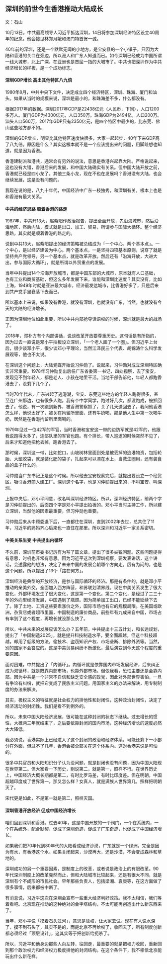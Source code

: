 ## 深圳的前世今生香港推动大陆成长

文：石山

10月13日，中共最高领导人习近平抵达深圳，14日将参加深圳经济特区设立40周年的纪念。他会接见林郑月娥和澳门特首贺一诚。

40年前的深圳，还是一个默默无闻的小地方，是宝安县的一个小镇子，只因为大陆和香港的关口在旁边，所以港人和广东人知道而已。如今深圳已经成为中国所谓一线大城市，北上广深，在亚洲也是首屈一指的大城市了。中共也把深圳作为中共经济增长的样板，是一个成功标志。

#### 深圳GDP增长 高出其他特区八九倍

1980年8月，中共中央下文件，决定成立四个经济特区，深圳、珠海、厦门和汕头。如果从当时的规模来说，深圳是最小的，和珠海差不多，什么都没有。

根据2017年的数据。深圳2017年GDP是22438亿元（人民币，下同），人口1200多万人。厦门GDP为4300亿元，人口350万。珠海GDP为2494亿，人口200万。汕头人口560万，2017年GDP只有2350亿元，是四个特区中最少的，比东莞、佛山这些地方都不如。

深圳的GDP增长，明显比其他特区速度快很多，大家一起起步，40年下来GDP高了八九倍。原因是什么？其实这根本就不是一个应该提出来的问题，用脚趾想也知道，就是因为香港。

香港建制派和港共，通常会有另外的说法，意思是香港兴起靠大陆。严格说起来，这也没有大错，香港后来的发展，和中国大陆确实有关系。但中国大陆开放之前，香港就已经是四小龙了。其他三条小龙，现在不也在发展吗？香港没有大陆，也会继续发展，这是没有问题的。

我现在说的是，八九十年代，中国经济中广东一枝独秀，和深圳有关，根本上也是和香港有最大关系。

#### 中共的经济思路 顺着香港的路走

1987年，中共开13大，赵紫阳作政治报告，提出全面开放，先沿海城市，然后沿海地区，然后内陆，模式就是出口、加工、贸易，所谓参与国际大循环。整个经济思路，其实就是顺着香港的路走的。

说到中共13大，赵紫阳提出的经济策略被总结成为「一个中心，两个基本点」。一个中心，是以经济建设为中心。两个基本点，一是坚持四项基本原则，说穿了就是坚持共产党领导，另一个基本点，就是改革开放。然后还有「沿海开放，大进大出，参与国际大循环」，就是所谓以外贸重点的发展。

当年中共提出14个沿海开放城市，都是中国东部的大城市，原本就有人口基础，也有工业和商贸基础，但这么多年发展下来，谁能和深圳比速度？其实没有，比如上海，1949年时就是亚洲最大城市，经济最发达城市，比香港好多了，只是后来到共产党手里衰落下去而已。

所以基本上来说，如果没有香港，就没有深圳，也就没有广东，当然，也就没有今天的大陆的经济增长。

正因为深圳地位如此重要，所以中共内部抢夺话语权的时候，深圳就是最大的战场了。

2018年，邓朴方有个内部讲话，说谈改革开放要尊重历史。这句话是有所指的，因为过去一直说是邓小平拍板设立深圳，「一个老人画了一个圈」。但习近平上台后，很少谈邓小平，很少谈邓小平理论，当然江泽民三个代表、胡锦涛什么科学发展观等，他也不太说。

在深圳这个问题上，大陆党媒开始说习仲勋了。说起来，习仲勋对成立深圳特区确实非常重要。1978年习仲勋复出后任广东省委第一书记，四处视察，去了宝安，发现见不到年轻人，都是老人、小孩在地里干活。当地干部告诉他，年轻人都跑香港去了，没剩下几个了。

当时70年代末，广东兴起了逃港潮，宝安、东莞这些地方的年轻人跑得很多，甚至连广州那边，也有很多人跑。我有个中学同学，跑过好几次，都没跑成，被抓回去了。他说，有一次跑到新界，被香港警察抓了，关了几天送回去了。我问他香港怎么样，他说太好了，被关在拘留所里面，还有牛奶喝，那是他人生中第一次喝牛奶，居然是在香港拘留所里面喝的。

1979年见过一位42军的军官，当时香港和宝安这一带的边防军就是42军的，他跟我说跑得太多了，连部队里的军官也跑。有个排长，带人巡逻的时候突然不见了，后来才知道他把枪丢掉，跑香港去了。

那时候，深圳这一带，比如蛇口，山坡树林里面到处是被丢掉的逃港物资，包括轮胎、大塑胶袋，就是装化肥的袋子，扎起来可以漂在水上，当救生圈用，还有装食品的盒子什么的。

习仲勋当广东书记正是这个时候。所以他去宝安视察完后，就提出要设立一个经贸区，吸引香港商人建工厂。深圳这个名字，也是习仲勋提出来的，不叫宝安，叫深圳。

上报中央后，邓小平同意，改名叫深圳经济特区。所以，深圳经济特区，前两个字是习仲勋提出的，后面四个字是邓小平提出拍板的。邓小平当时主持工作，所以建立深圳，当然他的因素最重要，但习仲勋也重要。

习仲勋后来从中顾委退下后，一直都住在深圳，直到2002年去世，总共住了11年，习近平的妈妈齐心后来也一直住在那里。所以深圳和习近平一家关系密切。

#### 中美关系生变 中共提出内循环

不久前，深圳前市委书记厉有为写了篇文章，提出了很多尖锐问题。这些问题提得有意思，时机也非常有意思。因为习近平这次到深圳视察，要发表讲话，这个讲话，会透露他的想法，决定了未来中国的发展会朝哪个方向走。厉有为问的，也是这个问题，所以提出了13个「路在何方」。

深圳经济是典型的开放经济，是参与国际循环的经济。那是有条件的，就是邓小平推动的亲美外交，全面加入西方阵营，和苏联划清界线。现在中美关系发生了很大变化，外部环境发生了很大变化，这是第一个变化。第二个变化，是经过了二三十年的外向型经济发展，中国遇到了瓶颈。因为简单加工出口，已经不能延续下去了。除了土地、工资这些要素涨价之外，国际市场也有它的规模局限。在美国或欧洲，杂货店或者超市里面，中国制造的廉价商品，前些年有九成来自中国，市场占有率到了这个程度，再增长就没那么快了。

所以，中共未来的发展应该怎么办？五年前，中共提出十三五计划，和长远规划，提出了「中国制造2025」，就是提升科技制造水平，要全面超越。但这个科技超越，却用了低级的方法，偷技术、盗窃知识产权、市场垄断、排除外资等。当然，别的国家不会答应的。这是中美贸易纠纷不断激化，最后演变到今天这个程度的重要原因。

面对困难，中共提出了「内循环」。内循环就是依靠国内市场发展经济，后来纠正成为双循环，就是既靠内部市场，也靠外部市场。但依我看，恐怕主要还是会靠内部。因为中共是一个非常不自信和缺乏安全感的政党，因此对外部世界害怕，一旦有争论有纠纷，就把它变成了民族主义问题，用国家主义的办法来解决，用专制制度的办法来解决。

其实，极权主义的特征就是社会权力的排他性和封闭性，这种政治封闭性，决定了经济活动的封闭性。我们是看不到例外的。

所以，未来中国大陆经济发展，很可能在这种封闭的状态下继续。过去增长的惯性，大概两三年就结束了，之后要依靠封闭的国内市场，这种经济增长的速度必然大大降低。

我必须说，香港实际上已经进入了这个封闭的政治和经济体系，可能还剩下一小部分在外面，但过不了几年，香港会被全部关在这个体系内。这对香港来说是可怕的。

很多中共官员和大陆知识分子认为没问题，就是封闭也没有问题，因为中国大陆现在世界第二。但大家看一下历史，别说第二，就是第一，照样不行。在世界历史上，中国经济大概长期都是第二，有时比罗马差，有时比印度差。但在明朝，中国超越印度成了世界第一。那又怎么样？女真人，就是满族人世界第几，照样把明朝灭了。

宋代更是如此，不是第一就是第二，照样灭国。

#### 深圳香港开放经济 促成中国经济增长

咱们回到深圳和香港。过去40年，这是中国开放的一个阀门，一个在系统内，一个在系统外，配合默契，促成了深圳奇迹，促成了广东奇迹，也促成了中国经济增长。

如果我们把70年代到80年代的大陆看成经济沙漠，广东就是一个绿洲，完全是因为有水，有香港这个水。如果关闭起来，沙漠再大，还是沙漠，不会变成森林和草地的。

深圳成功的另一个重要因素，是制度上的改革，或者说是政治上的有限改革。90年代深圳制度上的改革戛然而止，但和大陆城市比较起来，还是有很大不同，就是深圳有个不成形的市民社会。早年那些负责人，包括梁湘、袁庚等，在这方面做了很多事情，后来都被中断了。

有消息说，习近平这次在深圳会宣布一些重大经济利好政策。我不太相信，我们等着看吧。北京现在推动的这种绝对的金字塔结构，不太可能再创造出什么新东西来了。

当年，邓小平说「摸着石头过河」，意思是放权，让大家去试。现在有人说水深了，摸不到石头了，其实不是的，而是北京不再给权了，收回去了，所有制度创新都必须经过「顶层设计」，这其实等于把创新给扼杀了。

所以，习近平和他身边那些人向左转，往回走，最重要的就是把权力收回，重新回到那个政治权力和经济权力极度排他的封闭结构。在这个条件下，我不相信北京能玩出什么新花样。